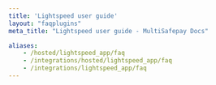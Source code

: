 ```yaml
---
title: 'Lightspeed user guide'
layout: "faqplugins"
meta_title: "Lightspeed user guide - MultiSafepay Docs"

aliases:
    - /hosted/lightspeed_app/faq
    - /integrations/hosted/lightspeed_app/faq
    - /integrations/lightspeed_app/faq
---
```


